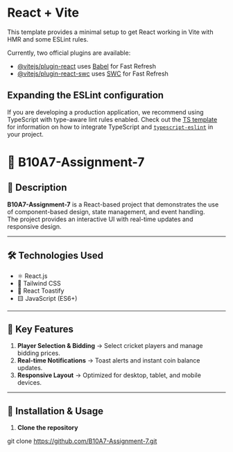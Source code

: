 # React + Vite

This template provides a minimal setup to get React working in Vite with HMR and some ESLint rules.

Currently, two official plugins are available:

- [@vitejs/plugin-react](https://github.com/vitejs/vite-plugin-react/blob/main/packages/plugin-react) uses [Babel](https://babeljs.io/) for Fast Refresh
- [@vitejs/plugin-react-swc](https://github.com/vitejs/vite-plugin-react/blob/main/packages/plugin-react-swc) uses [SWC](https://swc.rs/) for Fast Refresh

## Expanding the ESLint configuration

If you are developing a production application, we recommend using TypeScript with type-aware lint rules enabled. Check out the [TS template](https://github.com/vitejs/vite/tree/main/packages/create-vite/template-react-ts) for information on how to integrate TypeScript and [`typescript-eslint`](https://typescript-eslint.io) in your project.


# 📘 B10A7-Assignment-7  


## 📌 Description  
**B10A7-Assignment-7** is a React-based project that demonstrates the use of component-based design, state management, and event handling.  
The project provides an interactive UI with real-time updates and responsive design.  

---

## 🛠️ Technologies Used  
- ⚛️ React.js  
- 🎨 Tailwind CSS  
- 🔔 React Toastify  
- 🟨 JavaScript (ES6+)  

---

## 🌟 Key Features  
1. **Player Selection & Bidding** → Select cricket players and manage bidding prices.  
2. **Real-time Notifications** → Toast alerts and instant coin balance updates.  
3. **Responsive Layout** → Optimized for desktop, tablet, and mobile devices.  

---

## 🚀 Installation & Usage  

1. **Clone the repository**  

git clone https://github.com/B10A7-Assignment-7.git
